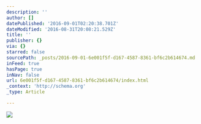 ```yaml
---
description: ''
author: []
datePublished: '2016-09-01T02:20:38.701Z'
dateModified: '2016-08-31T20:08:21.529Z'
title: ''
publisher: {}
via: {}
starred: false
sourcePath: _posts/2016-09-01-6e001f5f-d167-4587-8361-bf6c2b614674.md
inFeed: true
hasPage: true
inNav: false
url: 6e001f5f-d167-4587-8361-bf6c2b614674/index.html
_context: 'http://schema.org'
_type: Article

---
```

![](https://the-grid-user-content.s3-us-west-2.amazonaws.com/07775e23-3faf-419b-a30b-f031fa6f5f79.jpg)
